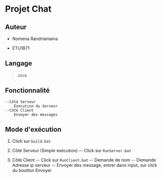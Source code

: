 # Projet Chat 

## Auteur 
- Nomena Randrianiaina
+ ETU1871


## Langage
> Java

## Fonctionnalité 
    --Côté Serveur 
        Execution du Serveur
    --Côté Client
        Envoyer des messages

## Mode d'exécution
1. Click sur `build.bat`

2. Côté Serveur (Simple exécution)
    -- Click sur `RunServer.bat`

3. Côté Client
    -- Click sur `RunClient.bat`
    -- Demande de nom
    -- Demande Adresse ip serveur
    -- Envoyer des message, entrer dans input, sur click du boutton Envoyer
